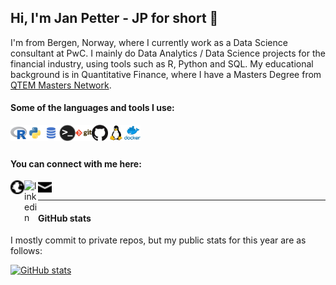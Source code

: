 ## Hi, I'm Jan Petter - JP for short 👋

I'm from Bergen, Norway, where I currently work as a Data Science consultant at PwC. I mainly do Data Analytics / Data Science projects for the financial industry, using tools such as R, Python and SQL. My educational background is in Quantitative Finance, where I have a Masters Degree from [QTEM Masters Network](https://www.qtem.org/). 


#### Some of the languages and tools I use:

[<img align="left" alt="R" width="26px" src="https://raw.githubusercontent.com/github/explore/80688e429a7d4ef2fca1e82350fe8e3517d3494d/topics/r/r.png" />][website]
[<img align="left" alt="Python" width="26px" src="https://raw.githubusercontent.com/github/explore/80688e429a7d4ef2fca1e82350fe8e3517d3494d/topics/python/python.png" />][website]
[<img align="left" alt="SQL" width="26px" src="https://raw.githubusercontent.com/github/explore/80688e429a7d4ef2fca1e82350fe8e3517d3494d/topics/sql/sql.png" />][website]
[<img align="left" alt="Terminal" width="26px" src="https://raw.githubusercontent.com/github/explore/80688e429a7d4ef2fca1e82350fe8e3517d3494d/topics/terminal/terminal.png" />][website]
[<img align="left" alt="Git" width="26px" src="https://raw.githubusercontent.com/github/explore/80688e429a7d4ef2fca1e82350fe8e3517d3494d/topics/git/git.png" />][website]
[<img align="left" alt="GitHub" width="26px" src="https://raw.githubusercontent.com/github/explore/78df643247d429f6cc873026c0622819ad797942/topics/github/github.png" />][website]
[<img align="left" alt="Docker" width="26px" src="https://raw.githubusercontent.com/github/explore/80688e429a7d4ef2fca1e82350fe8e3517d3494d/topics/linux/linux.png" />][website]
[<img align="left" alt="Docker" width="26px" src="https://raw.githubusercontent.com/github/explore/80688e429a7d4ef2fca1e82350fe8e3517d3494d/topics/docker/docker.png" />][website]



<br />
<br />

#### You can connect with me here:

[<img align="left" alt="webpage" width="22px" src="https://raw.githubusercontent.com/iconic/open-iconic/master/svg/globe.svg" />][website]

[<img align="left" alt="linkedin" width="22px" src="https://cdn.jsdelivr.net/npm/simple-icons@v3/icons/linkedin.svg" />][linkedin]

[<img align="left" alt="webpage" width="22px" src="https://raw.githubusercontent.com/iconic/open-iconic/master/svg/envelope-closed.svg" />][mail]

<br />


---


#### GitHub stats

I mostly commit to private repos, but my public stats for this year are as follows: 

[![GitHub stats](https://github-readme-stats.vercel.app/api?username=jpiversen&hide_border=true&hide_title=true)](https://github.com/anuraghazra/github-readme-stats)



[website]: https://www.jpiversen.com
[linkedin]: https://www.linkedin.com/in/jpiversen/
[mail]: mailto:jan.p.iversen@gmail.com

